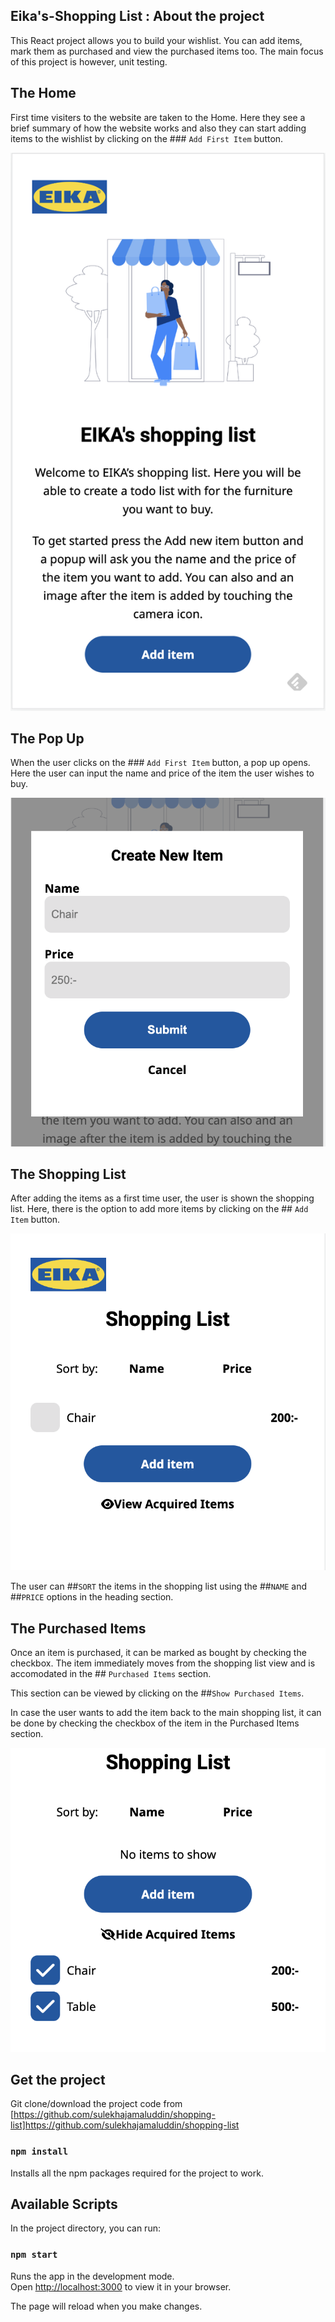 ## Eika's-Shopping List : About the project

This React project allows you to build your wishlist.
You can add items, mark them as purchased and view the purchased items too.
The main focus of this project is however, unit testing.

## The Home

First time visiters to the website are taken to the Home. Here they see a brief summary of how the website works and also they can start adding items to the wishlist by clicking on the ### `Add First Item` button.

![Home](images/Home.png?raw=true "Home")

## The Pop Up

When the user clicks on the ### `Add First Item` button, a pop up opens. Here the user can input the name and price of the item the user wishes to buy.

![Pop Up](images/PopUp.png?raw=true "PopUp")

## The Shopping List

After adding the items as a first time user, the user is shown the shopping list. Here, there is the option to add more items by clicking on the ## `Add Item` button.

![Shopping List](images/ShoppingList.png?raw=true "ShoppingList")

The user can ##`SORT` the items in the shopping list using the ##`NAME` and ##`PRICE` options in the heading section.

## The Purchased Items

Once an item is purchased, it can be marked as bought by checking the checkbox. The item immediately moves from the shopping list view and is accomodated in the ## `Purchased Items` section.

This section can be viewed by clicking on the ##`Show Purchased Items`.

In case the user wants to add the item back to the main shopping list, it can be done by checking the checkbox of the item in the Purchased Items section.

![Purchased Items](images/PurchasedItems.png?raw=true "Purchased Items")

## Get the project

Git clone/download the project code from [https://github.com/sulekhajamaluddin/shopping-list]https://github.com/sulekhajamaluddin/shopping-list

### `npm install`

Installs all the npm packages required for the project to work.

## Available Scripts

In the project directory, you can run:

### `npm start`

Runs the app in the development mode.\
Open [http://localhost:3000](http://localhost:3000) to view it in your browser.

The page will reload when you make changes.
